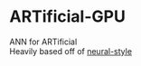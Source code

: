 # ARTificial-GPU
ANN for ARTificial  
Heavily based off of [neural-style](https://github.com/jcjohnson/neural-style/)
